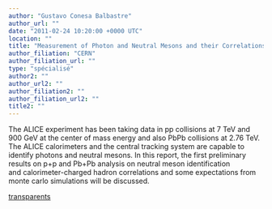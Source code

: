 ```yaml
---
author: "Gustavo Conesa Balbastre"
author_url: ""
date: "2011-02-24 10:20:00 +0000 UTC"
location: ""
title: "Measurement of Photon and Neutral Mesons and their Correlations with Charged Hadrons in ALICE Experience at the LHC"
author_filiation: "CERN"
author_filiation_url: ""
type: "spécialisé"
author2: ""
author_url2: ""
author_filiation2: ""
author_filiation_url2: ""
title2: ""
---
```

The ALICE experiment has been taking data in pp collisions at 7 TeV and 900 GeV at the center of mass energy and also PbPb collisions at 2.76 TeV. The ALICE calorimeters and the central tracking system are capable to identify photons and neutral mesons. In this report, the first preliminary results on p+p and Pb+Pb analysis on neutral meson identification and calorimeter-charged hadron correlations and some expectations from monte carlo simulations will be discussed.

[transparents](images/Communication/seminaires/GustavoConesa.pdf)
